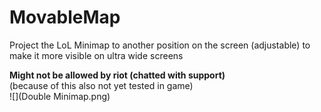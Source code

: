 # MovableMap
Project the LoL Minimap to another position on the screen (adjustable) to make it more visible on ultra wide screens

**Might not be allowed by riot (chatted with support)**  
(because of this also not yet tested in game)  
![](Double Minimap.png)
